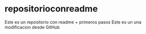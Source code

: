 # repositorioconreadme
Este es un repositorio con readme + primeros pasos
Este es un una modificacion desde GitHub
